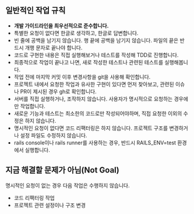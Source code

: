 ## 일반적인 작업 규칙

- **개발 가이드라인을 최우선적으로 준수합니다.**
- 특별한 요청이 없다면 한글로 생각하고, 한글로 답변합니다.
- 빈 줄에 공백을 남기지 않습니다. 행 끝에 공백을 남기지 않습니다. 파일의 끝은 반드시 개행 문자로 끝나야 합니다.
- 코드로 구현한 내용은 직접 실행해보거나 테스트를 작성해 TDD로 진행합니다.
- 최종적으로 작업이 끝나고 나면, 새로 작성한 테스트나 관련된 테스트를 실행해봅니다.
- 작업 전에 마지막 커밋 이후 변경사항을 git을 사용해 확인합니다.
- 프로젝트 내에서 요청한 작업과 유사한 구현이 있다면 먼저 찾아보고, 관련된 이슈나 PR이 제시된 경우 gh로 확인합니다.
- 서버를 직접 실행하거나, 조작하지 않습니다. 사용자가 명시적으로 요청하는 경우에만 작업합니다.
- 새로운 기능과 테스트는 최소한의 코드로만 작성되어야하며, 직접 요청한 이외의 수정은 하지 않습니다.
- 명시적인 요청이 없다면 코드 리팩터링은 하지 않습니다. 프로젝트 구조를 변경하거나 설정 파일도 수정하지 않습니다.
- rails console이나 rails runner를 사용하는 경우, 반드시 RAILS_ENV=test 환경에서 실행합니다.

## 지금 해결할 문제가 아님(Not Goal)

명시적인 요청이 없는 경우 다음 작업은 수행하지 않습니다.

- 코드 리팩터링 작업
- 프로젝트 관련 설정이나 구조 변경